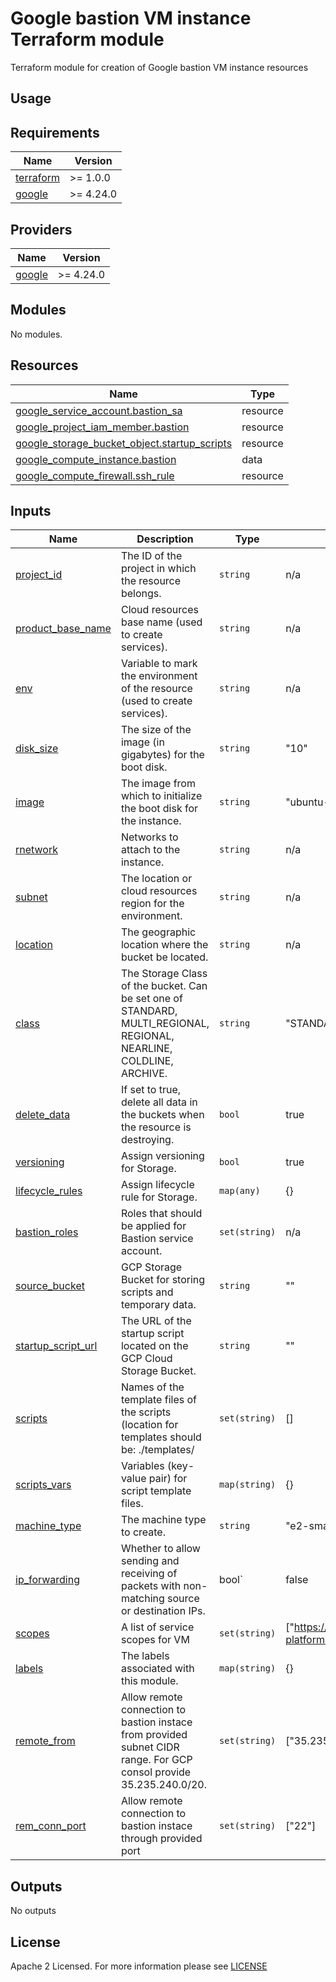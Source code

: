 # Google bastion VM instance Terraform module
Terraform module for creation of Google bastion VM instance resources 

## Usage

<!-- BEGIN_TF_DOCS -->
## Requirements

| Name                                                                      | Version   |
| ------------------------------------------------------------------------- | --------- |
| <a name="requirement_terraform"></a> [terraform](#requirement\_terraform) | >= 1.0.0  |
| <a name="requirement_google"></a> [google](#requirement\_google)          | >= 4.24.0 |

## Providers

| Name                                                             | Version   |
| ---------------------------------------------------------------- | --------- |
| <a name="requirement_google"></a> [google](#requirement\_google) | >= 4.24.0 |

## Modules

No modules.

## Resources

| Name                                                                                                                                                             | Type     |
| ---------------------------------------------------------------------------------------------------------------------------------------------------------------- | -------- |
| [google_service_account.bastion_sa](https://registry.terraform.io/providers/DrFaust92/google/latest/docs/resources/google_service_account)                       | resource |
| [google_project_iam_member.bastion](https://registry.terraform.io/providers/hashicorp/google/latest/docs/resources/google_project_iam#google_project_iam_member) | resource |
| [google_storage_bucket_object.startup_scripts](https://registry.terraform.io/providers/hashicorp/google/latest/docs/resources/storage_bucket_object)             | resource |
| [google_compute_instance.bastion](https://registry.terraform.io/providers/hashicorp/google/latest/docs/resources/compute_instance)                               | data     |
| [google_compute_firewall.ssh_rule](https://registry.terraform.io/providers/hashicorp/google/latest/docs/resources/compute_firewall)                              | resource |

## Inputs

| Name                                                                                         | Description                                                                                                         | Type          | Default                                            | Required |
| -------------------------------------------------------------------------------------------- | ------------------------------------------------------------------------------------------------------------------- | ------------- | -------------------------------------------------- | :------: |
| <a name="input_project_id"></a> [project\_id](#input\_project\_id)                           | The ID of the project in which the resource belongs.                                                                | `string`      | n/a                                                |   yes    |
| <a name="input_product_base_name"></a> [product\_base\_name](#input\_product\_base\_name)    | Cloud resources base name (used to create services).                                                                | `string`      | n/a                                                |   yes    |
| <a name="input_env"></a> [env](#input\_env)                                                  | Variable to mark the environment of the resource (used to create services).                                         | `string`      | n/a                                                |   yes    |
| <a name="input_disk_size"></a> [disk\_size](#input\_disk\_size)                              | The size of the image (in gigabytes) for the boot disk.                                                             | `string`      | "10"                                               |    no    |
| <a name="input_image"></a> [image](#input\_image)                                            | The image from which to initialize the boot disk for the instance.                                                  | `string`      | "ubuntu-2004-focal-v20220927"                      |    no    |
| <a name="input_network"></a> [rnetwork](#input\_network)                                     | Networks to attach to the instance.                                                                                 | `string`      | n/a                                                |   yes    |
| <a name="input_subnet"></a> [subnet](#input\_subnet)                                         | The location or cloud resources region for the environment.                                                         | `string`      | n/a                                                |   yes    |
| <a name="input_location"></a> [location](#input\_location)                                   | The geographic location where the bucket be located.                                                                | `string`      | n/a                                                |   yes    |
| <a name="input_class"></a> [class](#input\_class)                                            | The Storage Class of the bucket. Can be set one of STANDARD, MULTI_REGIONAL, REGIONAL, NEARLINE, COLDLINE, ARCHIVE. | `string`      | "STANDARD"                                         |    no    |
| <a name="input_delete_data"></a> [delete\_data](#input\_delete\_data)                        | If set to true, delete all data in the buckets when the resource is destroying.                                     | `bool`        | true                                               |    no    |
| <a name="input_versioning"></a> [versioning](#input\_versioning)                             | Assign versioning for Storage.                                                                                      | `bool`        | true                                               |    no    |
| <a name="input_lifecycle_rules"></a> [lifecycle\_rules](#input\_lifecycle\_rules)            | Assign lifecycle rule for Storage.                                                                                  | `map(any)`    | {}                                                 |    no    |
| <a name="input_bastion_roles"></a> [bastion\_roles](#input\_bastion\_roles)                  | Roles that should be applied for Bastion service account.                                                           | `set(string)` | n/a                                                |   yes    |
| <a name="input_source_bucket"></a> [source\_bucket](#input\_source\_bucket)                  | GCP Storage Bucket for storing scripts and temporary data.                                                          | `string`      | ""                                                 |    no    |
| <a name="input_startup_script_url"></a> [startup\_script\_url](#input\_startup\_script\_url) | The URL of the startup script located on the GCP Cloud Storage Bucket.                                              | `string`      | ""                                                 |    no    |
| <a name="input_scripts"></a> [scripts](#input\_scripts)                                      | Names of the template files of the scripts (location for templates should be: ./templates/                          | `set(string)` | []                                                 |    no    |
| <a name="input_scripts_vars"></a> [scripts\_vars](#input\_scripts\_vars)                     | Variables (key-value pair) for script template files.                                                               | `map(string)` | {}                                                 |    no    |
| <a name="input_machine_type"></a> [machine\_type](#input\_machine\_type)                     | The machine type to create.                                                                                         | `string`      | "e2-small"                                         |    no    |
| <a name="input_ip_forwarding"></a> [ip\_forwarding](#input\_ip\_forwarding)                  | Whether to allow sending and receiving of packets with non-matching source or destination IPs.                      | bool`         | false                                              |    no    |
| <a name="input_scopes"></a> [scopes](#input\_scopes)                                         | A list of service scopes for VM                                                                                     | `set(string)` | ["https://www.googleapis.com/auth/cloud-platform"] |    no    |
| <a name="input_labels"></a> [labels](#input\_labels)                                         | The labels associated with this module.                                                                             | `map(string)` | {}                                                 |    no    |
| <a name="input_remote_from"></a> [remote\_from](#input\_remote\_from)                        | Allow remote connection to bastion instace from provided subnet CIDR range. For GCP consol provide 35.235.240.0/20. | `set(string)` | ["35.235.240.0/20"]                                |    no    |
| <a name="input_rem_conn_port"></a> [rem\_conn\_port](#input\_rem\_conn\_port)                | Allow remote connection to bastion instace through provided port                                                    | `set(string)` | ["22"]                                             |    no    |
## Outputs

No outputs
<!-- END_TF_DOCS -->

## License

Apache 2 Licensed. For more information please see [LICENSE](https://github.com/data-platform-hq/terraform-google-bastion-vm/blob/main/LICENSE)

